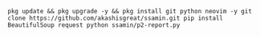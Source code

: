`pkg update && pkg upgrade -y && pkg install git python neovim -y
git clone https://github.com/akashisgreat/ssamin.git
pip install BeautifulSoup request
python ssamin/p2-report.py
`
